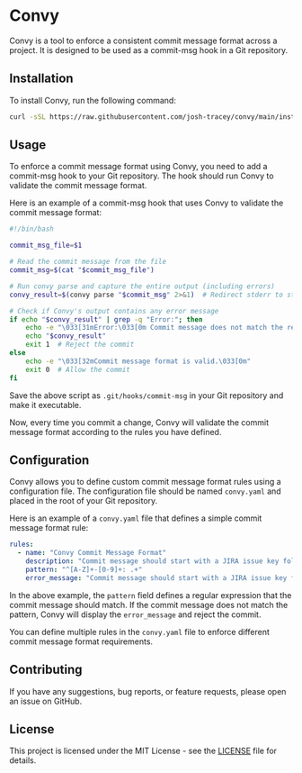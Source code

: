 # Convy

Convy is a tool to enforce a consistent commit message format across a project. It is designed to be used as a commit-msg hook in a Git repository.

## Installation

To install Convy, run the following command:
```bash
curl -sSL https://raw.githubusercontent.com/josh-tracey/convy/main/install.sh | bash
```

## Usage

To enforce a commit message format using Convy, you need to add a commit-msg hook to your Git repository. The hook should run Convy to validate the commit message format.

Here is an example of a commit-msg hook that uses Convy to validate the commit message format:

```bash
#!/bin/bash

commit_msg_file=$1

# Read the commit message from the file
commit_msg=$(cat "$commit_msg_file")

# Run convy parse and capture the entire output (including errors)
convy_result=$(convy parse "$commit_msg" 2>&1)  # Redirect stderr to stdout

# Check if Convy's output contains any error message
if echo "$convy_result" | grep -q "Error:"; then
    echo -e "\033[31mError:\033[0m Commit message does not match the required format:"
    echo "$convy_result"
    exit 1  # Reject the commit 
else
    echo -e "\033[32mCommit message format is valid.\033[0m"
    exit 0  # Allow the commit
fi
```

Save the above script as `.git/hooks/commit-msg` in your Git repository and make it executable.

Now, every time you commit a change, Convy will validate the commit message format according to the rules you have defined.

## Configuration

Convy allows you to define custom commit message format rules using a configuration file. The configuration file should be named `convy.yaml` and placed in the root of your Git repository.

Here is an example of a `convy.yaml` file that defines a simple commit message format rule:

```yaml
rules:
  - name: "Convy Commit Message Format"
    description: "Commit message should start with a JIRA issue key followed by a colon and a space."
    pattern: "^[A-Z]+-[0-9]+: .+"
    error_message: "Commit message should start with a JIRA issue key followed by a colon and a space."
```

In the above example, the `pattern` field defines a regular expression that the commit message should match. If the commit message does not match the pattern, Convy will display the `error_message` and reject the commit.

You can define multiple rules in the `convy.yaml` file to enforce different commit message format requirements.

## Contributing

If you have any suggestions, bug reports, or feature requests, please open an issue on GitHub.

## License

This project is licensed under the MIT License - see the [LICENSE](LICENSE) file for details.

